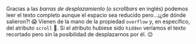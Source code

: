 Gracias a las _barras de desplazamiento_ (o _scrollbars_ en inglés) podemos leer el texto completo aunque el espacio sea reducido pero…¡¿de dónde salieron?! :scream: Vienen de la mano de la propiedad `overflow` y, en específico, del atributo `scroll` :raised_hands:. Si el atributo hubiese sido `hidden` veríamos el texto recortado pero sin la posibilidad de desplazarnos por él. :pensive: